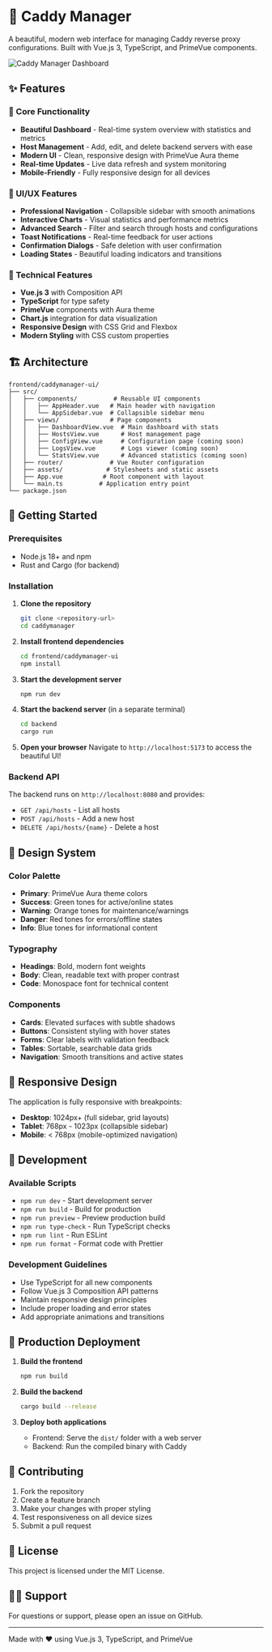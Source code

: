 # 🚀 Caddy Manager

A beautiful, modern web interface for managing Caddy reverse proxy configurations. Built with Vue.js 3, TypeScript, and PrimeVue components.

![Caddy Manager Dashboard](https://via.placeholder.com/800x400?text=Caddy+Manager+Dashboard)

## ✨ Features

### 🎯 Core Functionality

- **Beautiful Dashboard** - Real-time system overview with statistics and metrics
- **Host Management** - Add, edit, and delete backend servers with ease
- **Modern UI** - Clean, responsive design with PrimeVue Aura theme
- **Real-time Updates** - Live data refresh and system monitoring
- **Mobile-Friendly** - Fully responsive design for all devices

### 🎨 UI/UX Features

- **Professional Navigation** - Collapsible sidebar with smooth animations
- **Interactive Charts** - Visual statistics and performance metrics
- **Advanced Search** - Filter and search through hosts and configurations
- **Toast Notifications** - Real-time feedback for user actions
- **Confirmation Dialogs** - Safe deletion with user confirmation
- **Loading States** - Beautiful loading indicators and transitions

### 🔧 Technical Features

- **Vue.js 3** with Composition API
- **TypeScript** for type safety
- **PrimeVue** components with Aura theme
- **Chart.js** integration for data visualization
- **Responsive Design** with CSS Grid and Flexbox
- **Modern Styling** with CSS custom properties

## 🏗️ Architecture

```
frontend/caddymanager-ui/
├── src/
│   ├── components/          # Reusable UI components
│   │   ├── AppHeader.vue   # Main header with navigation
│   │   └── AppSidebar.vue  # Collapsible sidebar menu
│   ├── views/              # Page components
│   │   ├── DashboardView.vue  # Main dashboard with stats
│   │   ├── HostsView.vue      # Host management page
│   │   ├── ConfigView.vue     # Configuration page (coming soon)
│   │   ├── LogsView.vue       # Logs viewer (coming soon)
│   │   └── StatsView.vue      # Advanced statistics (coming soon)
│   ├── router/             # Vue Router configuration
│   ├── assets/            # Stylesheets and static assets
│   ├── App.vue           # Root component with layout
│   └── main.ts          # Application entry point
└── package.json
```

## 🚀 Getting Started

### Prerequisites

- Node.js 18+ and npm
- Rust and Cargo (for backend)

### Installation

1. **Clone the repository**

   ```bash
   git clone <repository-url>
   cd caddymanager
   ```

2. **Install frontend dependencies**

   ```bash
   cd frontend/caddymanager-ui
   npm install
   ```

3. **Start the development server**

   ```bash
   npm run dev
   ```

4. **Start the backend server** (in a separate terminal)

   ```bash
   cd backend
   cargo run
   ```

5. **Open your browser**
   Navigate to `http://localhost:5173` to access the beautiful UI!

### Backend API

The backend runs on `http://localhost:8080` and provides:

- `GET /api/hosts` - List all hosts
- `POST /api/hosts` - Add a new host
- `DELETE /api/hosts/{name}` - Delete a host

## 🎨 Design System

### Color Palette

- **Primary**: PrimeVue Aura theme colors
- **Success**: Green tones for active/online states
- **Warning**: Orange tones for maintenance/warnings
- **Danger**: Red tones for errors/offline states
- **Info**: Blue tones for informational content

### Typography

- **Headings**: Bold, modern font weights
- **Body**: Clean, readable text with proper contrast
- **Code**: Monospace font for technical content

### Components

- **Cards**: Elevated surfaces with subtle shadows
- **Buttons**: Consistent styling with hover states
- **Forms**: Clear labels with validation feedback
- **Tables**: Sortable, searchable data grids
- **Navigation**: Smooth transitions and active states

## 📱 Responsive Design

The application is fully responsive with breakpoints:

- **Desktop**: 1024px+ (full sidebar, grid layouts)
- **Tablet**: 768px - 1023px (collapsible sidebar)
- **Mobile**: < 768px (mobile-optimized navigation)

## 🔧 Development

### Available Scripts

- `npm run dev` - Start development server
- `npm run build` - Build for production
- `npm run preview` - Preview production build
- `npm run type-check` - Run TypeScript checks
- `npm run lint` - Run ESLint
- `npm run format` - Format code with Prettier

### Development Guidelines

- Use TypeScript for all new components
- Follow Vue.js 3 Composition API patterns
- Maintain responsive design principles
- Include proper loading and error states
- Add appropriate animations and transitions

## 🚀 Production Deployment

1. **Build the frontend**

   ```bash
   npm run build
   ```

2. **Build the backend**

   ```bash
   cargo build --release
   ```

3. **Deploy both applications**
   - Frontend: Serve the `dist/` folder with a web server
   - Backend: Run the compiled binary with Caddy

## 🤝 Contributing

1. Fork the repository
2. Create a feature branch
3. Make your changes with proper styling
4. Test responsiveness on all device sizes
5. Submit a pull request

## 📄 License

This project is licensed under the MIT License.

## 🙋‍♂️ Support

For questions or support, please open an issue on GitHub.

---

Made with ❤️ using Vue.js 3, TypeScript, and PrimeVue
